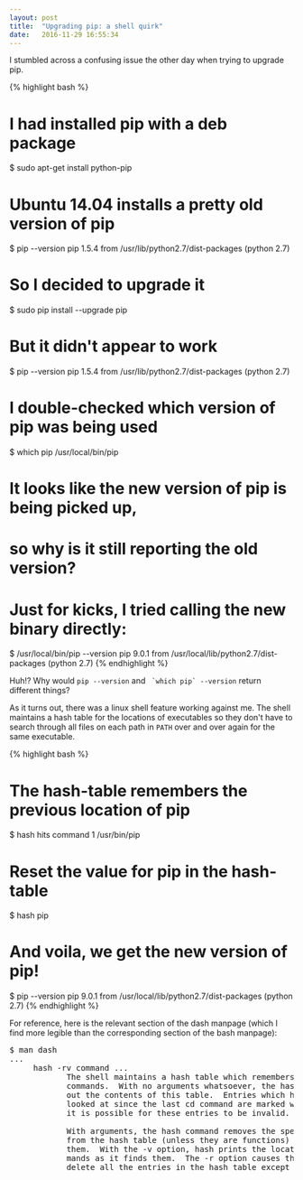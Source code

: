 ```yaml
---
layout: post
title:  "Upgrading pip: a shell quirk"
date:   2016-11-29 16:55:34
---
```


I stumbled across a confusing issue the other day when trying to upgrade pip.

{% highlight bash %}
# I had installed pip with a deb package
$ sudo apt-get install python-pip

# Ubuntu 14.04 installs a pretty old version of pip
$ pip --version
pip 1.5.4 from /usr/lib/python2.7/dist-packages (python 2.7)

# So I decided to upgrade it
$ sudo pip install --upgrade pip

# But it didn't appear to work
$ pip --version
pip 1.5.4 from /usr/lib/python2.7/dist-packages (python 2.7)

# I double-checked which version of pip was being used
$ which pip
/usr/local/bin/pip

# It looks like the new version of pip is being picked up,
#   so why is it still reporting the old version?
# Just for kicks, I tried calling the new binary directly:
$ /usr/local/bin/pip --version
pip 9.0.1 from /usr/local/lib/python2.7/dist-packages (python 2.7)
{% endhighlight %}

Huh!? Why would `pip --version` and ``` `which pip` --version``` return different things?

As it turns out, there was a linux shell feature working against me.
The shell maintains a hash table for the locations of executables so they don't have to search through all files on each path in `PATH` over and over again for the same executable.

{% highlight bash %}
# The hash-table remembers the previous location of pip
$ hash
hits	command
   1	/usr/bin/pip

# Reset the value for pip in the hash-table
$ hash pip

# And voila, we get the new version of pip!
$ pip --version
pip 9.0.1 from /usr/local/lib/python2.7/dist-packages (python 2.7)
{% endhighlight %}

For reference, here is the relevant section of the dash manpage (which I find more legible than the corresponding section of the bash manpage):

<pre>
$ man dash
...
     hash -rv command ...
            The shell maintains a hash table which remembers the locations of
            commands.  With no arguments whatsoever, the hash command prints
            out the contents of this table.  Entries which have not been
            looked at since the last cd command are marked with an asterisk;
            it is possible for these entries to be invalid.

            With arguments, the hash command removes the specified commands
            from the hash table (unless they are functions) and then locates
            them.  With the -v option, hash prints the locations of the com‐
            mands as it finds them.  The -r option causes the hash command to
            delete all the entries in the hash table except for functions.
</pre>
